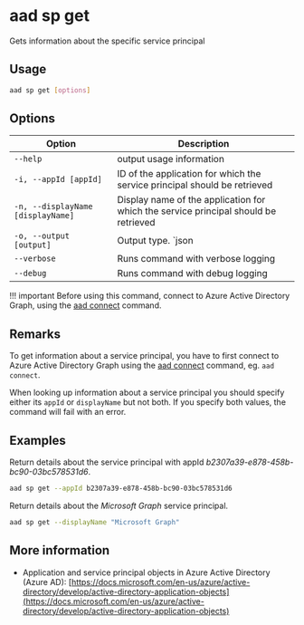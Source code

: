 # aad sp get

Gets information about the specific service principal

## Usage

```sh
aad sp get [options]
```

## Options

Option|Description
------|-----------
`--help`|output usage information
`-i, --appId [appId]`|ID of the application for which the service principal should be retrieved
`-n, --displayName [displayName]`|Display name of the application for which the service principal should be retrieved
`-o, --output [output]`|Output type. `json|text`. Default `text`
`--verbose`|Runs command with verbose logging
`--debug`|Runs command with debug logging

!!! important
    Before using this command, connect to Azure Active Directory Graph, using the [aad connect](../connect.md) command.

## Remarks

To get information about a service principal, you have to first connect to Azure Active Directory Graph using the [aad connect](../connect.md) command, eg. `aad connect`.

When looking up information about a service principal you should specify either its `appId` or `displayName` but not both. If you specify both values, the command will fail with an error.

## Examples

Return details about the service principal with appId _b2307a39-e878-458b-bc90-03bc578531d6_.

```sh
aad sp get --appId b2307a39-e878-458b-bc90-03bc578531d6
```

Return details about the _Microsoft Graph_ service principal.

```sh
aad sp get --displayName "Microsoft Graph"
```

## More information

- Application and service principal objects in Azure Active Directory (Azure AD): [https://docs.microsoft.com/en-us/azure/active-directory/develop/active-directory-application-objects](https://docs.microsoft.com/en-us/azure/active-directory/develop/active-directory-application-objects)